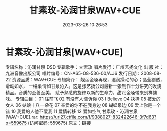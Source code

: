 ﻿---
title: 甘素玫-沁润甘泉WAV+CUE
date: 2023-03-26 10:26:53
categories: WAV车载音乐、镜像
tags: 华语中文
---
# 甘素玫-沁润甘泉[WAV+CUE]

专辑名称：沁润甘泉 DSD
专辑歌手：甘素玫
唱片发行：广州艺扬文化
出 版 社：九洲音像出版公司
唱片编号：CN-A65-08-536-00/A.J6
发行日期：2008-08-22
资源品质：WAV+CUE
专辑简介：
靓丽金嗓再现，湿润躁动的心；晶莹剔透，滑动如水，
一缕柔情如甘泉沁入。这是张艺扬公司最新一张制作十分讲究的发烧精品。音质的至善至美，
赋予熟悉的旋律以新的生命力，甜润金嗓带来别样韵味。
专辑曲目：
01 往前飞
02 有没有人告诉你
03 I Believe
04 抉择
05 被爱的女人
06 姑娘十八一朵花
07 亲爱的你不在我身边
08 蝴蝶泉边
09 爱上你是一个错
10 我爱的人他不爱我
11 爱情转移
12 爱如空气
甘素玫 - 沁润甘泉[WAV+CUE].rar: https://url27.ctfile.com/f/9388027-832422646-3f7d63?p=559675
(访问密码: 559675)
原文：[链接](https://blog.sina.com.cn/s/blog_1647c7e760103115j.html)